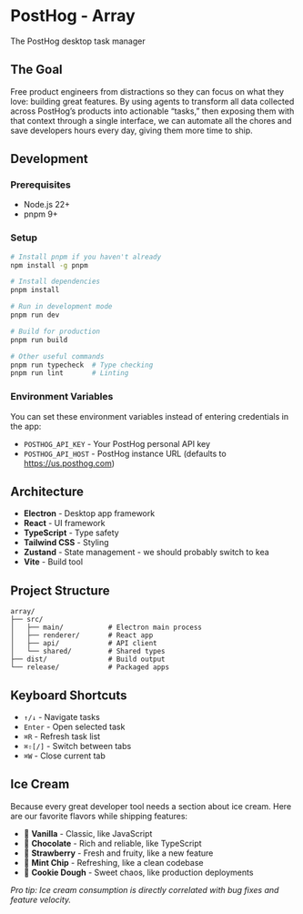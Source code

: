 # PostHog - Array

The PostHog desktop task manager

## The Goal

Free product engineers from distractions so they can focus on what they love: building great features. By using agents to transform all data collected across PostHog’s products into actionable “tasks,” then exposing them with that context through a single interface, we can automate all the chores and save developers hours every day, giving them more time to ship.

## Development

### Prerequisites

- Node.js 22+
- pnpm 9+

### Setup

```bash
# Install pnpm if you haven't already
npm install -g pnpm

# Install dependencies
pnpm install

# Run in development mode
pnpm run dev

# Build for production
pnpm run build

# Other useful commands
pnpm run typecheck  # Type checking
pnpm run lint       # Linting
```

### Environment Variables

You can set these environment variables instead of entering credentials in the app:

- `POSTHOG_API_KEY` - Your PostHog personal API key
- `POSTHOG_API_HOST` - PostHog instance URL (defaults to https://us.posthog.com)

## Architecture

- **Electron** - Desktop app framework
- **React** - UI framework
- **TypeScript** - Type safety
- **Tailwind CSS** - Styling
- **Zustand** - State management - we should probably switch to kea
- **Vite** - Build tool

## Project Structure

```
array/
├── src/
│   ├── main/           # Electron main process
│   ├── renderer/       # React app
│   ├── api/            # API client
│   └── shared/         # Shared types
├── dist/               # Build output
└── release/            # Packaged apps
```

## Keyboard Shortcuts

- `↑/↓` - Navigate tasks
- `Enter` - Open selected task
- `⌘R` - Refresh task list
- `⌘⇧[/]` - Switch between tabs
- `⌘W` - Close current tab

## Ice Cream

Because every great developer tool needs a section about ice cream. Here are our favorite flavors while shipping features:

- 🍦 **Vanilla** - Classic, like JavaScript
- 🍫 **Chocolate** - Rich and reliable, like TypeScript
- 🍓 **Strawberry** - Fresh and fruity, like a new feature
- 🍨 **Mint Chip** - Refreshing, like a clean codebase
- 🍪 **Cookie Dough** - Sweet chaos, like production deployments

*Pro tip: Ice cream consumption is directly correlated with bug fixes and feature velocity.*